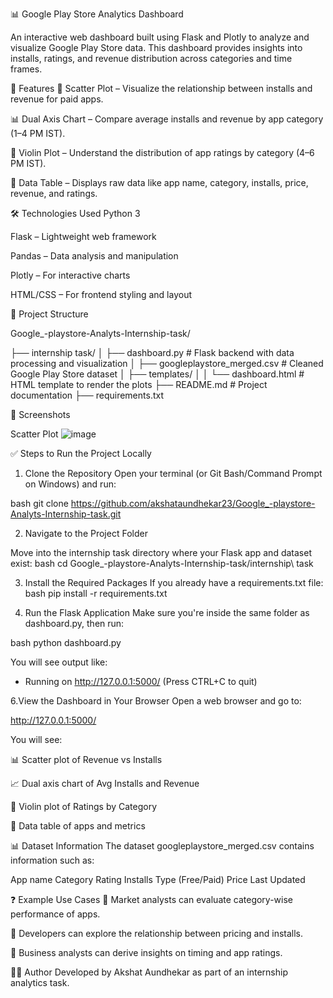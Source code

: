 📊 Google Play Store Analytics Dashboard

An interactive web dashboard built using Flask and Plotly to analyze and visualize Google Play Store data. This dashboard provides insights into installs, ratings, and revenue distribution across categories and time frames.

🚀 Features
💸 Scatter Plot – Visualize the relationship between installs and revenue for paid apps.

📊 Dual Axis Chart – Compare average installs and revenue by app category (1–4 PM IST).

🎻 Violin Plot – Understand the distribution of app ratings by category (4–6 PM IST).

🧾 Data Table – Displays raw data like app name, category, installs, price, revenue, and ratings.

🛠️ Technologies Used
Python 3

Flask – Lightweight web framework

Pandas – Data analysis and manipulation

Plotly – For interactive charts

HTML/CSS – For frontend styling and layout

📁 Project Structure

Google_-playstore-Analyts-Internship-task/

├── internship task/
│   ├── dashboard.py              # Flask backend with data processing and visualization
│   ├── googleplaystore_merged.csv  # Cleaned Google Play Store dataset
│   ├── templates/
│   │   └── dashboard.html        # HTML template to render the plots
├── README.md                     # Project documentation
├── requirements.txt


📸 Screenshots

Scatter Plot
![image](https://github.com/user-attachments/assets/567f535c-db9d-422c-a27c-292d7f6537f1)

✅ Steps to Run the Project Locally
1. Clone the Repository
Open your terminal (or Git Bash/Command Prompt on Windows) and run:

bash
git clone https://github.com/akshataundhekar23/Google_-playstore-Analyts-Internship-task.git

2. Navigate to the Project Folder
   
Move into the internship task directory where your Flask app and dataset exist:
bash
cd Google_-playstore-Analyts-Internship-task/internship\ task

3. Install the Required Packages
If you already have a requirements.txt file:
bash
pip install -r requirements.txt

4. Run the Flask Application
Make sure you're inside the same folder as dashboard.py, then run:

bash
python dashboard.py

You will see output like:
 * Running on http://127.0.0.1:5000/ (Press CTRL+C to quit)

6.View the Dashboard in Your Browser
Open a web browser and go to:

http://127.0.0.1:5000/

You will see:

📊 Scatter plot of Revenue vs Installs

📈 Dual axis chart of Avg Installs and Revenue

🎻 Violin plot of Ratings by Category

🧾 Data table of apps and metrics

📊 Dataset Information
The dataset googleplaystore_merged.csv contains information such as:

App name
Category
Rating
Installs
Type (Free/Paid)
Price
Last Updated

❓ Example Use Cases
📱 Market analysts can evaluate category-wise performance of apps.

💼 Developers can explore the relationship between pricing and installs.

🎯 Business analysts can derive insights on timing and app ratings.

👩‍💻 Author
Developed by Akshat Aundhekar as part of an internship analytics task.


